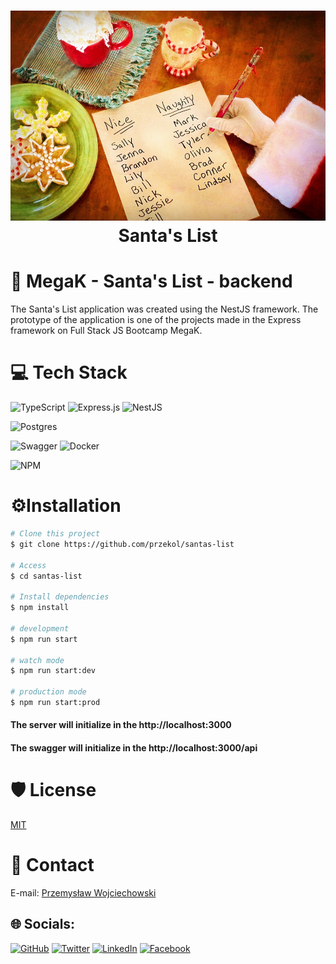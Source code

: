 <div align="center">
      <h1> <img alt="Santa's List" src="./assets/image/santa-clause-list.jpg"><br/>Santa's List</h1>
     </div>


# 📝 MegaK - Santa's List - backend


The Santa's List application was created using the NestJS framework. The prototype of the application is one of the projects made in the Express framework on Full Stack JS Bootcamp MegaK.


# 💻 Tech Stack
![TypeScript](https://img.shields.io/badge/typescript-%23007ACC.svg?style=for-the-badge&logo=typescript&logoColor=white)
![Express.js](https://img.shields.io/badge/express.js-%23404d59.svg?style=for-the-badge&logo=express&logoColor=%2361DAFB)
![NestJS](https://img.shields.io/badge/nestjs-%23E0234E.svg?style=for-the-badge&logo=nestjs&logoColor=white)


![Postgres](https://img.shields.io/badge/postgres-%23316192.svg?style=for-the-badge&logo=postgresql&logoColor=white) 

![Swagger](https://img.shields.io/badge/-Swagger-%23Clojure?style=for-the-badge&logo=swagger&logoColor=white)
 ![Docker](https://img.shields.io/badge/docker-%230db7ed.svg?style=for-the-badge&logo=docker&logoColor=white)

![NPM](https://img.shields.io/badge/NPM-%23000000.svg?style=for-the-badge&logo=npm&logoColor=white)




# ⚙️Installation



```bash
# Clone this project
$ git clone https://github.com/przekol/santas-list

# Access
$ cd santas-list

# Install dependencies
$ npm install

# development
$ npm run start

# watch mode
$ npm run start:dev

# production mode
$ npm run start:prod
```
#### The server will initialize in the http://localhost:3000
#### The swagger  will initialize in the http://localhost:3000/api

# 🛡️ License

[MIT](https://choosealicense.com/licenses/mit/)


# 🤝 Contact
E-mail: [Przemysław Wojciechowski](mailto:przemyslaw.r.wojciechowski@gmail.com)
## 🌐 Socials:
[![GitHub](https://img.shields.io/badge/github-%2324292e.svg?&style=for-the-badge&logo=github&logoColor=white)](https://github.com/przekol)
[![Twitter](https://img.shields.io/badge/twitter-%2300acee.svg?&style=for-the-badge&logo=twitter&logoColor=white)](https://twitter.com/przemyslaw_woj) [![LinkedIn](https://img.shields.io/badge/linkedin-%231E77B5.svg?&style=for-the-badge&logo=linkedin&logoColor=white)](https://linkedin.com/in/przemys%C5%82aw-wojciechowski-b8742175/) [![Facebook](https://img.shields.io/badge/facebook-%232E87FB.svg?&style=for-the-badge&logo=facebook&logoColor=white)](https://facebook.com/przemek.wojciechowski.184/)
